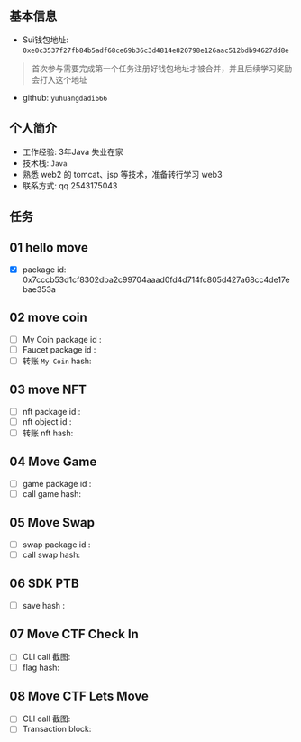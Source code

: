 ## 基本信息
- Sui钱包地址: `0xe0c3537f27fb84b5adf68ce69b36c3d4814e820798e126aac512bdb94627dd8e`
> 首次参与需要完成第一个任务注册好钱包地址才被合并，并且后续学习奖励会打入这个地址
- github: `yuhuangdadi666`

## 个人简介
- 工作经验: 3年Java 失业在家
- 技术栈: `Java`
- 熟悉 web2 的 tomcat、jsp 等技术，准备转行学习 web3
- 联系方式: qq 2543175043

## 任务

##   01 hello move  
- [x] package id: 0x7cccb53d1cf8302dba2c99704aaad0fd4d714fc805d427a68cc4de17ebae353a

##   02 move coin
- [ ] My Coin package id : 
- [ ] Faucet package id : 
- [ ] 转账 `My Coin` hash: 

##   03 move NFT
- [ ] nft package id : 
- [ ] nft object id : 
- [ ] 转账 nft  hash: 

##   04 Move Game
- [ ] game package id :
- [ ] call game hash:

##   05 Move Swap
- [ ] swap package id :
- [ ] call swap hash:

##   06 SDK PTB
- [ ] save hash :

##   07 Move CTF Check In
- [ ] CLI call 截图: 
- [ ] flag hash: 

##   08 Move CTF Lets Move
- [ ] CLI call 截图: 
- [ ] Transaction block: 